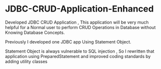 # JDBC-CRUD-Application-Enhanced
Developed JDBC CRUD Application , 
This application will be very much helpful for a Normal user to perform CRUD Operations in Database without Knowing Database Concepts. 

Previously I developed one JDBC app Using Statement Object.

Statement Object is always vulnerable to SQL injection , So I rewritten that application using PreparedStatement and improved coding standards by adding utility classes
